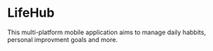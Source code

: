 # LifeHub


This multi-platform mobile application aims to manage daily habbits, personal improvment goals and more.